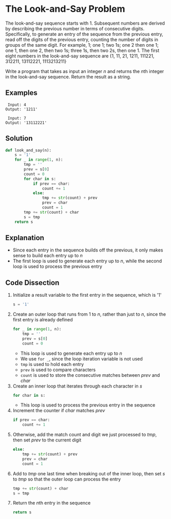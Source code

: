 # The Look-and-Say Problem
The look-and-say sequence starts with 1. Subsequent numbers are derived by describing the previous number in terms of consecutive digits. Specifically, to generate an entry of the sequence from the previous entry, read off the digits of the previous entry, counting the number of digits in groups of the same digit. For example, 1; one 1; two 1s; one 2 then one 1; one 1, then one 2, then two 1s; three 1s, then two 2s, then one 1. The first eight numbers in the look-and-say sequence are {1, 11, 21, 1211, 111221, 312211, 13112221, 1113213211}

Write a program that takes as input an integer _n_ and returns the *n*th integer in the look-and-say sequence. Return the result as a string.

## Examples
```
 Input: 4
Output: '1211'

 Input: 7
Output: '13112221'
```

## Solution
```python
def look_and_say(n):
    s = '1'
    for _ in range(1, n):
        tmp = ''
        prev = s[0]
        count = 0
        for char in s:
            if prev == char:
                count += 1
            else:
                tmp += str(count) + prev
                prev = char
                count = 1
        tmp += str(count) + char
        s = tmp
    return s
```

## Explanation
* Since each entry in the sequence builds off the previous, it only makes sense to build each entry up to _n_
* The first loop is used to generate each entry up to _n_, while the second loop is used to process the previous entry

## Code Dissection
1. Initialize a result variable to the first entry in the sequence, which is '1'
    ```python
    s = '1'
    ```
2. Create an outer loop that runs from 1 to _n_, rather than just to _n_, since the first entry is already defined
    ```python
    for _ in range(1, n):
        tmp = ''
        prev = s[0]
        count = 0
    ```
    * This loop is used to generate each entry up to _n_
    * We use `for _`, since the loop iteration variable is not used
    * `tmp` is used to hold each entry
    * `prev` is used to compare characters
    * `count` is used to store the consecutive matches between _prev_ and _char_
3. Create an inner loop that iterates through each character in _s_
    ```python
    for char in s:
    ```
    * This loop is used to process the previous entry in the sequence
4. Increment the counter if _char_ matches _prev_
    ```python
    if prev == char:
        count += 1
    ```
5. Otherwise, add the match count and digit we just processed to _tmp_, then set _prev_ to the current digit
    ```python
    else:
        tmp += str(count) + prev
        prev = char
        count = 1
    ```
6. Add to _tmp_ one last time when breaking out of the inner loop, then set _s_ to _tmp_ so that the outer loop can process the entry
    ```python
    tmp += str(count) + char
    s = tmp
    ```
7. Return the *n*th entry in the sequence
    ```python
    return s
    ```